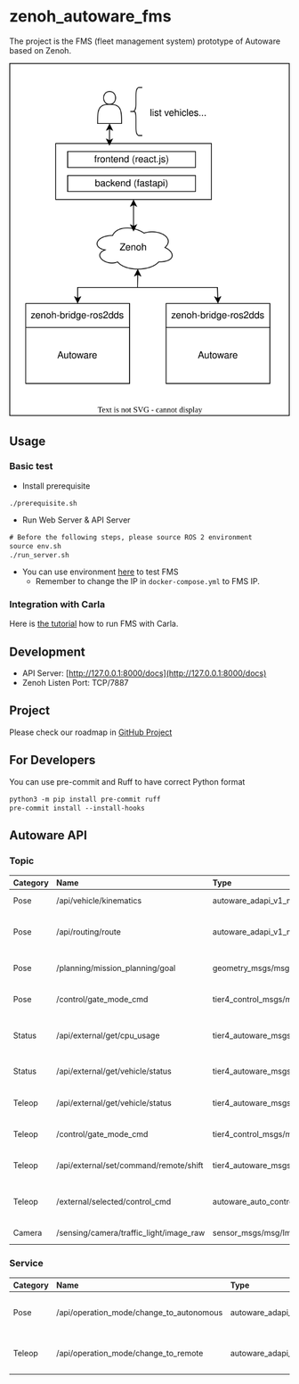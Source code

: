 # zenoh_autoware_fms

The project is the FMS (fleet management system) prototype of Autoware based on Zenoh.

![FMS Architecture](resource/Autoware_FMS_Zenoh_Architecture.svg)

## Usage

### Basic test

- Install prerequisite

```shell
./prerequisite.sh
```

- Run Web Server & API Server

```shell
# Before the following steps, please source ROS 2 environment
source env.sh
./run_server.sh
```

- You can use environment [here](https://github.com/evshary/zenoh_demo_docker_env/tree/main/autoware_multiple_fms) to test FMS
  - Remember to change the IP in `docker-compose.yml` to FMS IP.

### Integration with Carla

Here is [the tutorial](https://autoware-carla-launch.readthedocs.io/en/latest/scenarios/fms.html) how to run FMS with Carla.

## Development

- API Server: [http://127.0.0.1:8000/docs](http://127.0.0.1:8000/docs)
- Zenoh Listen Port: TCP/7887

## Project

Please check our roadmap in [GitHub Project](https://github.com/users/evshary/projects/2)

## For Developers

You can use pre-commit and Ruff to have correct Python format

```shell
python3 -m pip install pre-commit ruff
pre-commit install --install-hooks
```

## Autoware API

### Topic

| Category | Name                                    | Type                                                                 | Description                             | Note                                                           |
| :------- | :-------------------------------------- | :------------------------------------------------------------------- | :-------------------------------------- | :------------------------------------------------------------- |
| Pose     | /api/vehicle/kinematics                 | autoware_adapi_v1_msgs/msg/VehicleKinematics                         | Get vehicle kinematics                  |                                                                |
| Pose     | /api/routing/route                      | autoware_adapi_v1_msgs/msg/Route                                     | Get the route and the goal position     |                                                                |
| Pose     | /planning/mission_planning/goal         | geometry_msgs/msg/PoseStamped                                        | Set the goal position and orientation   | AWS has't provided API for setting goal                        |
| Pose     | /control/gate_mode_cmd                  | tier4_control_msgs/msg/GateMode                                      | Set the gate mode to AUTO               | To be replaced by /api/operation_mode/enable_autoware_control  |
| Status   | /api/external/get/cpu_usage             | tier4_autoware_msgs/tier4_external_api_msgs/msg/CpuUsage             | Get the current CPU usage statistics    |                                                                |
| Status   | /api/external/get/vehicle/status        | tier4_autoware_msgs/tier4_external_api_msgs/msg/VehicleStatusStamped | Get gear shift and turn signal          |                                                                |
| Teleop   | /api/external/get/vehicle/status        | tier4_autoware_msgs/tier4_external_api_msgs/msg/VehicleStatusStamped | Get gear shift and turn signal          |                                                                |
| Teleop   | /control/gate_mode_cmd                  | tier4_control_msgs/msg/GateMode                                      | Set the gate mode to External           | To be replaced by /api/operation_mode/disable_autoware_control |
| Teleop   | /api/external/set/command/remote/shift  | tier4_autoware_msgs/tier4_external_api_msgs/msg/GearShiftStamped     | Set gear shift from FMS                 |                                                                |
| Teleop   | /external/selected/control_cmd          | autoware_auto_control_msgs/AckermannControlCommand                   | Set longitudinal speed and acceleration | AWS has't provided API for setting speed                       |
| Camera   | /sensing/camera/traffic_light/image_raw | sensor_msgs/msg/Image                                                | Get camera image                        | AWS has't provided API for streaming camera image              |

### Service

| Category | Name                                     | Type                                         | Description                             |
| :------- | :--------------------------------------- | :------------------------------------------- | :-------------------------------------- |
| Pose     | /api/operation_mode/change_to_autonomous | autoware_adapi_v1_msgs/srv/ChangeOperionMode | Change the operation mode to autonomous |
| Teleop   | /api/operation_mode/change_to_remote     | autoware_adapi_v1_msgs/srv/ChangeOperionMode | Change the operation mode to remote     |
